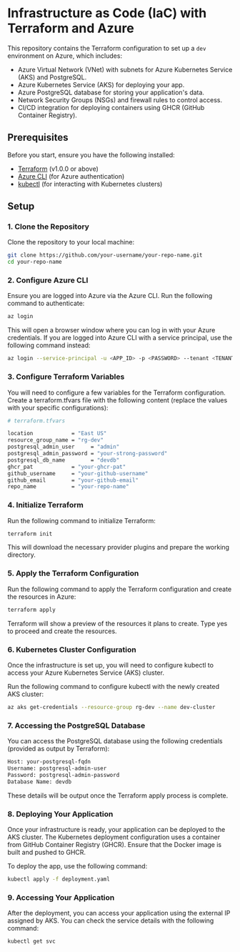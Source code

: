 # Infrastructure as Code (IaC) with Terraform and Azure 

This repository contains the Terraform configuration to set up a `dev` environment on Azure, which includes:

- Azure Virtual Network (VNet) with subnets for Azure Kubernetes Service (AKS) and PostgreSQL.
- Azure Kubernetes Service (AKS) for deploying your app.
- Azure PostgreSQL database for storing your application's data.
- Network Security Groups (NSGs) and firewall rules to control access.
- CI/CD integration for deploying containers using GHCR (GitHub Container Registry).

## Prerequisites

Before you start, ensure you have the following installed:

- [Terraform](https://www.terraform.io/downloads.html) (v1.0.0 or above)
- [Azure CLI](https://learn.microsoft.com/en-us/cli/azure/install-azure-cli) (for Azure authentication)
- [kubectl](https://kubernetes.io/docs/tasks/tools/install-kubectl/) (for interacting with Kubernetes clusters)

## Setup

### 1. Clone the Repository

Clone the repository to your local machine:

```bash
git clone https://github.com/your-username/your-repo-name.git
cd your-repo-name
```

### 2. Configure Azure CLI
Ensure you are logged into Azure via the Azure CLI. Run the following command to authenticate:

```bash
az login
```
This will open a browser window where you can log in with your Azure credentials. If you are logged into Azure CLI with a service principal, use the following command instead:

```bash
az login --service-principal -u <APP_ID> -p <PASSWORD> --tenant <TENANT_ID>
```

### 3. Configure Terraform Variables
You will need to configure a few variables for the Terraform configuration. Create a terraform.tfvars file with the following content (replace the values with your specific configurations):

```bash
# terraform.tfvars

location            = "East US"
resource_group_name = "rg-dev"
postgresql_admin_user     = "admin"
postgresql_admin_password = "your-strong-password"
postgresql_db_name        = "devdb"
ghcr_pat            = "your-ghcr-pat"
github_username     = "your-github-username"
github_email        = "your-github-email"
repo_name           = "your-repo-name"

```

### 4. Initialize Terraform
Run the following command to initialize Terraform:

```bash
terraform init
```

This will download the necessary provider plugins and prepare the working directory.

### 5. Apply the Terraform Configuration
Run the following command to apply the Terraform configuration and create the resources in Azure:

```bash
terraform apply
```

Terraform will show a preview of the resources it plans to create. Type yes to proceed and create the resources.

### 6. Kubernetes Cluster Configuration
Once the infrastructure is set up, you will need to configure kubectl to access your Azure Kubernetes Service (AKS) cluster.

Run the following command to configure kubectl with the newly created AKS cluster:

```bash
az aks get-credentials --resource-group rg-dev --name dev-cluster
```

### 7. Accessing the PostgreSQL Database
You can access the PostgreSQL database using the following credentials (provided as output by Terraform):

```bash
Host: your-postgresql-fqdn
Username: postgresql-admin-user
Password: postgresql-admin-password
Database Name: devdb
```
These details will be output once the Terraform apply process is complete.

### 8. Deploying Your Application
Once your infrastructure is ready, your application can be deployed to the AKS cluster. The Kubernetes deployment configuration uses a container from GitHub Container Registry (GHCR). Ensure that the Docker image is built and pushed to GHCR.

To deploy the app, use the following command:

```bash
kubectl apply -f deployment.yaml
```

### 9. Accessing Your Application
After the deployment, you can access your application using the external IP assigned by AKS. You can check the service details with the following command:

```bash
kubectl get svc
```

